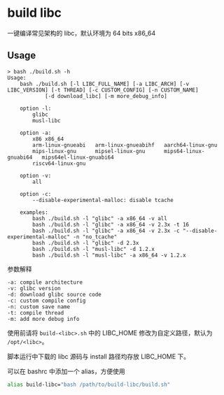 # build libc

一键编译常见架构的 libc，默认环境为 64 bits x86_64

## Usage

```
> bash ./build.sh -h
Usage:
    bash ./build.sh [-l LIBC_FULL_NAME] [-a LIBC_ARCH] [-v LIBC_VERSION] [-t THREAD] [-c CUSTOM_CONFIG] [-n CUSTOM_NAME]
            [-d download_libc] [-m more_debug_info]

    option -l:
        glibc
        musl-libc

    option -a:
        x86 x86_64
        arm-linux-gnueabi   arm-linux-gnueabihf   aarch64-linux-gnu
        mips-linux-gnu      mipsel-linux-gnu      mips64-linux-gnuabi64   mips64el-linux-gnuabi64
        riscv64-linux-gnu

    option -v:
        all

    option -c:
        --disable-experimental-malloc: disable tcache

    examples:
        bash ./build.sh -l "glibc" -a x86_64 -v all
        bash ./build.sh -l "glibc" -a x86_64 -v 2.3x -t 16
        bash ./build.sh -l "glibc" -a x86_64 -v 2.3x -c "--disable-experimental-malloc" -n "no_tcache"
        bash ./build.sh -l "glibc" -d 2.3x
        bash ./build.sh -l "musl-libc" -d 1.2.x
        bash ./build.sh -l "musl-libc" -a x86_64 -v 1.2.x
```

参数解释

```
-a: compile architecture
-v: glibc version
-d: download glibc source code
-c: custom compile config
-n: custom save name
-t: compile thread
-m: add more debug info
```

使用前请将 `build-<libc>.sh` 中的 LIBC_HOME 修改为自定义路径，默认为 `/opt/<libc>`。

脚本运行中下载的 libc 源码与 install 路径均存放 LIBC_HOME 下。

可以在 bashrc 中添加一个 alias，方便使用

```sh
alias build-libc="bash /path/to/build-libc/build.sh"
```
